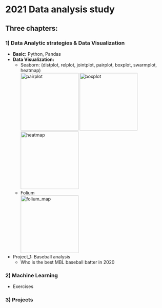 # 2021 Data analysis study

## Three chapters: 

### 1) Data Analytic strategies & Data Visualization
- **Basic:** Python, Pandas
- **Data Visualization:** 
  -  Seaborn: (distplot, relplot, jointplot, pairplot, boxplot, swarmplot, heatmap)
 <br><img height="180" alt="pairplot" src="https://user-images.githubusercontent.com/89289320/131234608-54bc2da3-9072-43a7-8a5e-214b1262bdbb.png"> <img height="180" alt="boxplot" src="https://user-images.githubusercontent.com/89289320/131234609-fdeb421b-5835-49f6-b4b0-a5df503553f2.png"> <img height="180" alt="heatmap" src="https://user-images.githubusercontent.com/89289320/131234610-bdad8b72-9bdf-45b9-8a3a-a1544ea14810.png">
  -  Folium  
</t><img height="180" alt="folium_map" src="https://user-images.githubusercontent.com/89289320/131233860-b951e019-a8bc-4285-8344-d4e883a2d8d5.png">
- Project_1: Baseball analysis
  - Who is the best MBL baseball batter in 2020


### 2) Machine Learning
- Exercises


### 3) Projects 

